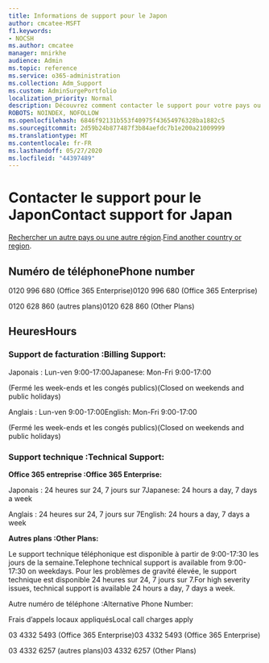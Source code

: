 ```yaml
---
title: Informations de support pour le Japon
author: cmcatee-MSFT
f1.keywords:
- NOCSH
ms.author: cmcatee
manager: mnirkhe
audience: Admin
ms.topic: reference
ms.service: o365-administration
ms.collection: Adm_Support
ms.custom: AdminSurgePortfolio
localization_priority: Normal
description: Découvrez comment contacter le support pour votre pays ou région.
ROBOTS: NOINDEX, NOFOLLOW
ms.openlocfilehash: 6846f92131b553f40975f43654976328ba1882c5
ms.sourcegitcommit: 2d59b24b877487f3b84aefdc7b1e200a21009999
ms.translationtype: MT
ms.contentlocale: fr-FR
ms.lasthandoff: 05/27/2020
ms.locfileid: "44397489"
---
```

# <a name="contact-support-for-japan"></a><span data-ttu-id="3bf9d-103">Contacter le support pour le Japon</span><span class="sxs-lookup"><span data-stu-id="3bf9d-103">Contact support for Japan</span></span>

<span data-ttu-id="3bf9d-104">[Rechercher un autre pays ou une autre région](../contact-support-for-business-products.md).</span><span class="sxs-lookup"><span data-stu-id="3bf9d-104">[Find another country or region](../contact-support-for-business-products.md).</span></span>

## <a name="phone-number"></a><span data-ttu-id="3bf9d-105">Numéro de téléphone</span><span class="sxs-lookup"><span data-stu-id="3bf9d-105">Phone number</span></span>
<span data-ttu-id="3bf9d-106">0120 996 680 (Office 365 Enterprise)</span><span class="sxs-lookup"><span data-stu-id="3bf9d-106">0120 996 680 (Office 365 Enterprise)</span></span>

<span data-ttu-id="3bf9d-107">0120 628 860 (autres plans)</span><span class="sxs-lookup"><span data-stu-id="3bf9d-107">0120 628 860 (Other Plans)</span></span>

## <a name="hours"></a><span data-ttu-id="3bf9d-108">Heures</span><span class="sxs-lookup"><span data-stu-id="3bf9d-108">Hours</span></span>
### <a name="billing-support"></a><span data-ttu-id="3bf9d-109">Support de facturation :</span><span class="sxs-lookup"><span data-stu-id="3bf9d-109">Billing Support:</span></span>

<span data-ttu-id="3bf9d-110">Japonais : Lun-ven 9:00-17:00</span><span class="sxs-lookup"><span data-stu-id="3bf9d-110">Japanese: Mon-Fri 9:00-17:00</span></span>

<span data-ttu-id="3bf9d-111">(Fermé les week-ends et les congés publics)</span><span class="sxs-lookup"><span data-stu-id="3bf9d-111">(Closed on weekends and public holidays)</span></span>

<span data-ttu-id="3bf9d-112">Anglais : Lun-ven 9:00-17:00</span><span class="sxs-lookup"><span data-stu-id="3bf9d-112">English: Mon-Fri 9:00-17:00</span></span>

<span data-ttu-id="3bf9d-113">(Fermé les week-ends et les congés publics)</span><span class="sxs-lookup"><span data-stu-id="3bf9d-113">(Closed on weekends and public holidays)</span></span>

### <a name="technical-support"></a><span data-ttu-id="3bf9d-114">Support technique :</span><span class="sxs-lookup"><span data-stu-id="3bf9d-114">Technical Support:</span></span>

<span data-ttu-id="3bf9d-115">**Office 365 entreprise :**</span><span class="sxs-lookup"><span data-stu-id="3bf9d-115">**Office 365 Enterprise:**</span></span>

<span data-ttu-id="3bf9d-116">Japonais : 24 heures sur 24, 7 jours sur 7</span><span class="sxs-lookup"><span data-stu-id="3bf9d-116">Japanese: 24 hours a day, 7 days a week</span></span>

<span data-ttu-id="3bf9d-117">Anglais : 24 heures sur 24, 7 jours sur 7</span><span class="sxs-lookup"><span data-stu-id="3bf9d-117">English: 24 hours a day, 7 days a week</span></span>

<span data-ttu-id="3bf9d-118">**Autres plans :**</span><span class="sxs-lookup"><span data-stu-id="3bf9d-118">**Other Plans:**</span></span>

<span data-ttu-id="3bf9d-119">Le support technique téléphonique est disponible à partir de 9:00-17:30 les jours de la semaine.</span><span class="sxs-lookup"><span data-stu-id="3bf9d-119">Telephone technical support is available from 9:00-17:30 on weekdays.</span></span> <span data-ttu-id="3bf9d-120">Pour les problèmes de gravité élevée, le support technique est disponible 24 heures sur 24, 7 jours sur 7.</span><span class="sxs-lookup"><span data-stu-id="3bf9d-120">For high severity issues, technical support is available 24 hours a day, 7 days a week.</span></span>

<span data-ttu-id="3bf9d-121">Autre numéro de téléphone :</span><span class="sxs-lookup"><span data-stu-id="3bf9d-121">Alternative Phone Number:</span></span>

<span data-ttu-id="3bf9d-122">Frais d’appels locaux appliqués</span><span class="sxs-lookup"><span data-stu-id="3bf9d-122">Local call charges apply</span></span>

<span data-ttu-id="3bf9d-123">03 4332 5493 (Office 365 Enterprise)</span><span class="sxs-lookup"><span data-stu-id="3bf9d-123">03 4332 5493 (Office 365 Enterprise)</span></span>

<span data-ttu-id="3bf9d-124">03 4332 6257 (autres plans)</span><span class="sxs-lookup"><span data-stu-id="3bf9d-124">03 4332 6257 (Other Plans)</span></span>
